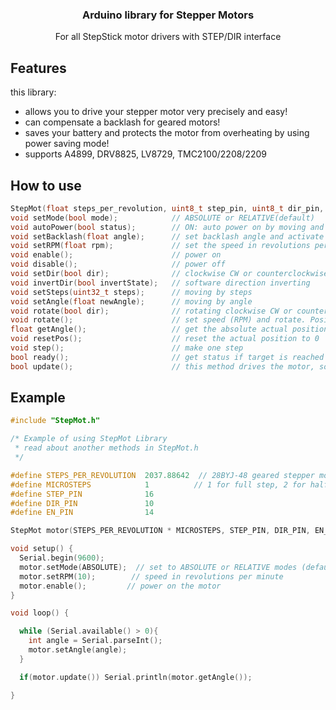 <h3 align="center">Arduino library for Stepper Motors</h3>
<p align="center">For all StepStick motor drivers with STEP/DIR interface</p>


## Features
this library:
* allows you to drive your stepper motor very precisely and easy!
* can compensate a backlash for geared motors!
* saves your battery and protects the motor from overheating by using power saving mode!
* supports A4899, DRV8825, LV8729, TMC2100/2208/2209

## How to use
```C++
StepMot(float steps_per_revolution, uint8_t step_pin, uint8_t dir_pin, uint8_t en_pin);
void setMode(bool mode);            // ABSOLUTE or RELATIVE(default)
void autoPower(bool status);        // ON: auto power on by moving and power off if stopped. OFF: power is always on (default)
void setBacklash(float angle);      // set backlash angle and activate compensation
void setRPM(float rpm);             // set the speed in revolutions per minute
void enable();                      // power on 
void disable();                     // power off
void setDir(bool dir);              // clockwise CW or counterclockwise CCW
void invertDir(bool invertState);   // software direction inverting
void setSteps(uint32_t steps);      // moving by steps
void setAngle(float newAngle);      // moving by angle
void rotate(bool dir);              // rotating clockwise CW or counterclockwise CCW
void rotate();                      // set speed (RPM) and rotate. Positive speed -> clockwise, negative -> counterclockwise
float getAngle();                   // get the absolute actual position
void resetPos();                    // reset the actual position to 0
void step();                        // make one step
bool ready();                       // get status if target is reached
bool update();                      // this method drives the motor, so it must be called as often as possible. Returns true if the motor is moving and false otherwise
```
## Example
```C++
#include "StepMot.h"

/* Example of using StepMot Library
 * read about another methods in StepMot.h
 */

#define STEPS_PER_REVOLUTION  2037.88642  // 28BYJ-48 geared stepper motor
#define MICROSTEPS            1          // 1 for full step, 2 for halfstep ...
#define STEP_PIN              16
#define DIR_PIN               10
#define EN_PIN                14

StepMot motor(STEPS_PER_REVOLUTION * MICROSTEPS, STEP_PIN, DIR_PIN, EN_PIN);

void setup() {
  Serial.begin(9600);
  motor.setMode(ABSOLUTE);  // set to ABSOLUTE or RELATIVE modes (default RELATIVE)
  motor.setRPM(10);        // speed in revolutions per minute
  motor.enable();         // power on the motor
}

void loop() {

  while (Serial.available() > 0){
    int angle = Serial.parseInt();
    motor.setAngle(angle);
  }

  if(motor.update()) Serial.println(motor.getAngle());

}       
```
